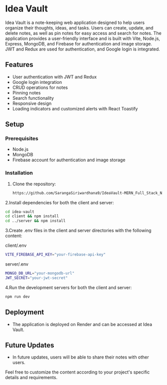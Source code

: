 # Idea Vault

Idea Vault is a note-keeping web application designed to help users organize their thoughts, ideas, and tasks. Users can create, update, and delete notes, as well as pin notes for easy access and search for notes. The application provides a user-friendly interface and is built with Vite, Node.js, Express, MongoDB, and Firebase for authentication and image storage. JWT and Redux are used for authentication, and Google login is integrated.

## Features

- User authentication with JWT and Redux
- Google login integration
- CRUD operations for notes
- Pinning notes
- Search functionality
- Responsive design
- Loading indicators and customized alerts with React Toastify

## Setup

### Prerequisites

- Node.js
- MongoDB
- Firebase account for authentication and image storage

### Installation

1. Clone the repository:
   ```bash
   https://github.com/SarangaSiriwardhana9/IdeaVault-MERN_Full_Stack_Notes_APP.git
   
2.Install dependencies for both the client and server:

  ```bash
cd idea-vault
cd client && npm install
cd ../server && npm install
```

3.Create .env files in the client and server directories with the following content:

client/.env
```bash
VITE_FIREBASE_API_KEY="your-firebase-api-key"
```

server/.env
```bash
MONGO_DB_URL="your-mongodb-url"
JWT_SECRET="your-jwt-secret"
```

4.Run the development servers for both the client and server:

```bash
npm run dev
```

## Deployment

- The application is deployed on Render and can be accessed at Idea Vault.

## Future Updates

- In future updates, users will be able to share their notes with other users.


Feel free to customize the content according to your project's specific details and requirements.

